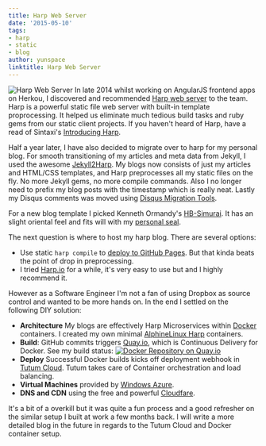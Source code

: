 ```yaml
---
title: Harp Web Server
date: '2015-05-10'
tags:
- harp
- static
- blog
author: yunspace
linktitle: Harp Web Server
---
```

![Harp Web Server](/img/harp/harp-dark-trans.png)
In late 2014 whilst working on AngularJS frontend apps on Herkou, I discovered and recommended [Harp web server](http://harpjs.com/) to the team. Harp is a powerful static file web server with built-in template proprocessing. It helped us eliminate much tedious build tasks and ruby gems from our static client projects. If you haven't heard of Harp, have a read of Sintaxi's [Introducing Harp](http://sintaxi.com/introducing-harp).

Half a year later, I have also decided to migrate over to harp for my personal blog. For smooth transitioning of my articles and meta data from Jekyll, I used the awesome [Jekyll2Harp](https://github.com/edrex/jekyll2harp). My blogs now consists of just my articles and HTML/CSS templates, and Harp preprocesses all my static files on the fly. No more Jekyll gems, no more compile commands. Also I no longer need to prefix my blog posts with the timestamp which is really neat. Lastly my Disqus comments was moved using [Disqus Migration Tools](https://help.disqus.com/customer/portal/articles/286778-migration-tools).

For a new blog template I picked Kenneth Ormandy's [HB-Simurai](https://github.com/kennethormandy/hb-simurai). It has an slight oriental feel and fits will with my [personal seal](/img/yun_stamp_trans.png).

The next question is where to host my harp blog. There are several options:

- Use static `harp compile` to [deploy to GitHub Pages](http://harpjs.com/docs/deployment/github-pages). But that kinda beats the point of drop in preprocessing.
- I tried [Harp.io](https://www.harp.io/) for a while, it's very easy to use but and I highly recommend it.

However as a Software Engineer I'm not a fan of using Dropbox as source control and wanted to be more hands on. In the end I settled on the following DIY solution:

- **Architecture** My blogs are effectively Harp Microservices within [Docker](https://www.docker.com) containers. I created my own minimal [AlphineLinux Harp](https://github.com/yunspace/docker-alphine-harp) containers.
- **Build**: GitHub commits triggers [Quay.io](https://quay.io/), which is Continuous Delivery for Docker. See my build status: [![Docker Repository on Quay.io](https://quay.io/repository/yunspace/yunspace.ninja/status "Docker Repository on Quay.io")](https://quay.io/repository/yunspace/yunspace.ninja)
- **Deploy** Successful Docker builds kicks off deployment webhook in [Tutum Cloud](http://tutum.co). Tutum takes care of Container orchestration and load balancing.
- **Virtual Machines** provided by [Windows Azure](http://azure.microsoft.com/).
- **DNS and CDN** using the free and powerful [Cloudfare](https://www.cloudFlare.com).

It's a bit of a overkill but it was quite a fun process and a good refresher on the similar setup I built at work a few months back. I will write a more detailed blog in the future in regards to the Tutum Cloud and Docker container setup.
